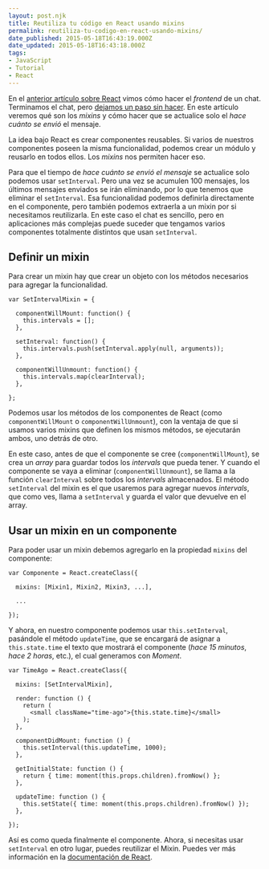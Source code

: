 ```yaml
---
layout: post.njk
title: Reutiliza tu código en React usando mixins
permalink: reutiliza-tu-codigo-en-react-usando-mixins/
date_published: 2015-05-18T16:43:19.000Z
date_updated: 2015-05-18T16:43:18.000Z
tags:
- JavaScript
- Tutorial
- React
---
```


En el [anterior artículo sobre React](/comenzando-con-react) vimos cómo hacer el *frontend* de un chat. Terminamos el chat, pero [dejamos un paso sin hacer](https://github.com/abalozz/react-chat/tree/09/public). En este artículo veremos qué son los *mixins* y cómo hacer que se actualice solo el *hace cuánto se envió* el mensaje.

La idea bajo React es crear componentes reusables. Si varios de nuestros componentes poseen la misma funcionalidad, podemos crear un módulo y reusarlo en todos ellos. Los *mixins* nos permiten hacer eso.

Para que el tiempo de *hace cuánto se envió el mensaje* se actualice solo podemos usar `setInterval`. Pero una vez se acumulen 100 mensajes, los últimos mensajes enviados se irán eliminando, por lo que tenemos que eliminar el `setInterval`. Esa funcionalidad podemos definirla directamente en el componente, pero también podemos extraerla a un mixin por si necesitamos reutilizarla. En este caso el chat es sencillo, pero en aplicaciones más complejas puede suceder que tengamos varios componentes totalmente distintos que usan `setInterval`.

## Definir un mixin

Para crear un mixin hay que crear un objeto con los métodos necesarios para agregar la funcionalidad.
```language-javascript
var SetIntervalMixin = {

  componentWillMount: function() {
    this.intervals = [];
  },

  setInterval: function() {
    this.intervals.push(setInterval.apply(null, arguments));
  },

  componentWillUnmount: function() {
    this.intervals.map(clearInterval);
  },

};
```
Podemos usar los métodos de los componentes de React (como `componentWillMount` o `componentWillUnmount`), con la ventaja de que si usamos varios mixins que definen los mismos métodos, se ejecutarán ambos, uno detrás de otro.

En este caso, antes de que el componente se cree (`componentWillMount`), se crea un *array* para guardar todos los *intervals* que pueda tener. Y cuando el componente se vaya a eliminar (`componentWillUnmount`), se llama a la función `clearInterval` sobre todos los *intervals* almacenados. El método `setInterval` del mixin es el que usaremos para agregar nuevos *intervals*, que como ves, llama a `setInterval` y guarda el valor que devuelve en el array.

## Usar un mixin en un componente
Para poder usar un mixin debemos agregarlo en la propiedad `mixins` del componente:
```language-javascript
var Componente = React.createClass({

  mixins: [Mixin1, Mixin2, Mixin3, ...],

  ...

});
```

Y ahora, en nuestro componente podemos usar `this.setInterval`, pasándole el método `updateTime`, que se encargará de asignar a `this.state.time` el texto que mostrará el componente (*hace 15 minutos*, *hace 2 horas*, etc.), el cual generamos con *Moment*.
```language-javascript
var TimeAgo = React.createClass({

  mixins: [SetIntervalMixin],

  render: function () {
    return (
      <small className="time-ago">{this.state.time}</small>
    );
  },

  componentDidMount: function () {
    this.setInterval(this.updateTime, 1000);
  },

  getInitialState: function () {
    return { time: moment(this.props.children).fromNow() };
  },

  updateTime: function () {
    this.setState({ time: moment(this.props.children).fromNow() });
  },

});
```
Así es como queda finalmente el componente. Ahora, si necesitas usar `setInterval` en otro lugar, puedes reutilizar el Mixin. Puedes ver más información en la [documentación de React](https://facebook.github.io/react/docs/reusable-components.html).
